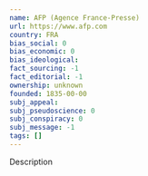 ```yaml
---
name: AFP (Agence France-Presse)
url: https://www.afp.com
country: FRA
bias_social: 0
bias_economic: 0
bias_ideological:
fact_sourcing: -1
fact_editorial: -1
ownership: unknown
founded: 1835-00-00
subj_appeal:
subj_pseudoscience: 0
subj_conspiracy: 0
subj_message: -1
tags: []
---
```


Description
